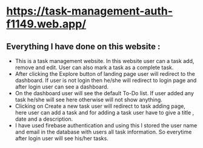 # https://task-management-auth-f1149.web.app/

## Everything I have done on this website :

- This is a task management website. In this website user can a task add, remove and edit. User can also  mark a task as a complete task. 
- After clicking the Explore button of landing page user will redirect to the dashboard. If user is not login then he/she will redirect to login page and after login user can see a dashboard.
- On the dashboard user will see the default To-Do list. If user added any task he/she will see here otherwise will not show anything.
- Clicking on Create a new task user will redirect to task adding page, here user can add a task and for adding a task user have to give a title , date and a description.
- I have used firebase authentication and using this I stored the user name and email in the database with users all task information. So everytime after login user will see his/her tasks.
  